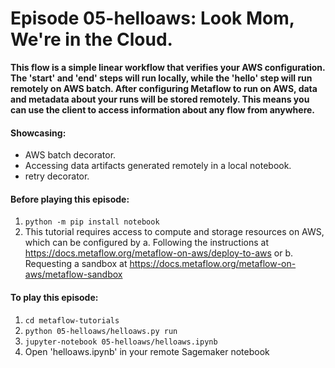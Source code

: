 # Episode 05-helloaws: Look Mom, We're in the Cloud.

**This flow is a simple linear workflow that verifies your AWS
configuration. The 'start' and 'end' steps will run locally, while the 'hello'
step will run remotely on AWS batch. After configuring Metaflow to run on AWS,
data and metadata about your runs will be stored remotely. This means you can
use the client to access information about any flow from anywhere.**

#### Showcasing:
- AWS batch decorator.
- Accessing data artifacts generated remotely in a local notebook.
- retry decorator.

#### Before playing this episode:
1. ```python -m pip install notebook```
2. This tutorial requires access to compute and storage resources on AWS, which
   can be configured by 
   a. Following the instructions at 
      https://docs.metaflow.org/metaflow-on-aws/deploy-to-aws or
   b. Requesting a sandbox at 
      https://docs.metaflow.org/metaflow-on-aws/metaflow-sandbox

#### To play this episode:
1. ```cd metaflow-tutorials```
2. ```python 05-helloaws/helloaws.py run```
3. ```jupyter-notebook 05-helloaws/helloaws.ipynb```
4. Open 'helloaws.ipynb' in your remote Sagemaker notebook
